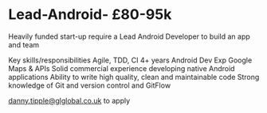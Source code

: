# Lead-Android- £80-95k
Heavily funded start-up require a Lead Android Developer to build an app and team 

Key skills/responsibilities
Agile, TDD, CI
4+ years Android Dev Exp 
Google Maps & APIs
Solid commercial experience developing native Android applications
Ability to write high quality, clean and maintainable code
Strong knowledge of Git and version control and GitFlow

danny.tipple@glglobal.co.uk to apply 
